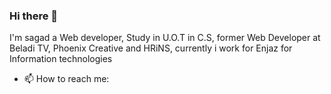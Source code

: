 ### Hi there 👋
I'm sagad a Web developer, Study in U.O.T in C.S, former Web Developer at Beladi TV, Phoenix Creative and HRiNS, currently i work for Enjaz for Information technologies
<br>
- 📫 How to reach me: <a href='mailto:3su.dev@gmail.com'></a>
<br>
